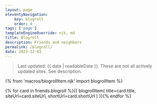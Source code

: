```yaml
---
layout: page
eleventyNavigation:
    key: blogroll
    order: 4
tags: ['page']
templateEngineOverride: njk, md
title: Blogroll
description: Friends and neighbors
permalink: /blogroll/
date: 2023-12-03
---
```


> Last updated: {{ date | readableDate }}. These are not all actively updated sites. See description.

{% from 'macros/blogrollItem.njk' import blogrollItem %}

<div class="display-columns display-columns--two slide-up-half-slow ml-auto mr-auto mt-sm mb-sm max-content-width">
        {% for card in friends.blogroll %}{{ blogrollItem(
            title=card.title,
            siteUrl=card.siteUrl,
            shortUrl=card.shortUrl
        ) }}{% endfor %}
</div>
